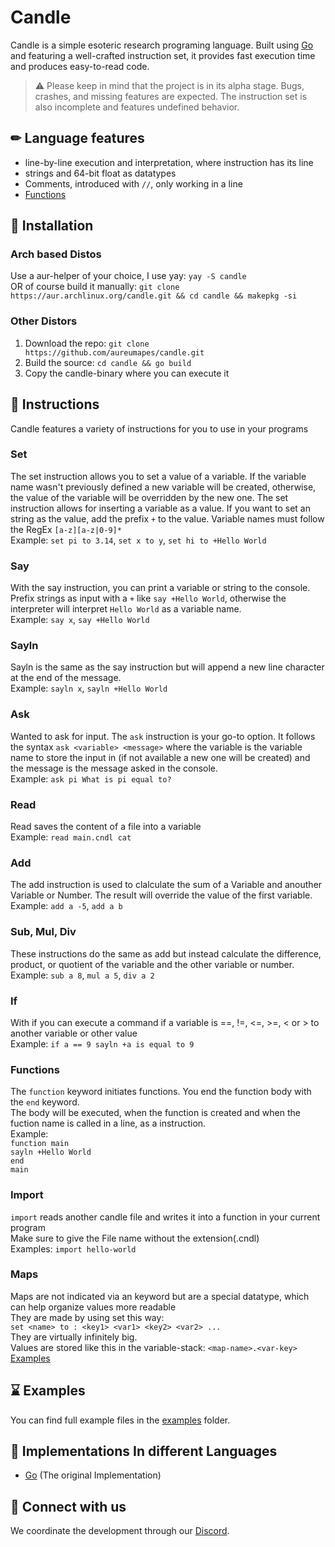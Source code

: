 Candle
======

Candle is a simple esoteric research programing language. Built using [Go](https://go.dev) and featuring a well-crafted instruction set, it provides fast execution time and produces easy-to-read code.

> ⚠️ Please keep in mind that the project is in its alpha stage. Bugs, crashes, and missing features are expected. The instruction set is also incomplete and features undefined behavior.

✏ Language features
-------------------

*   line-by-line execution and interpretation, where instruction has its line
*   strings and 64-bit float as datatypes
*   Comments, introduced with `//`, only working in a line
*   [Functions](#functions)

📩 Installation
------------
### Arch based Distos
Use a aur-helper of your choice, I use yay:
`yay -S candle`<br>
OR of course build it manually:
`git clone https://aur.archlinux.org/candle.git && cd candle && makepkg -si`

### Other Distors
1. Download the repo: `git clone https://github.com/aureumapes/candle.git`
2. Build the source: `cd candle && go build`
3. Copy the candle-binary where you can execute it


📎 Instructions
---------------

Candle features a variety of instructions for you to use in your programs

### Set

The set instruction allows you to set a value of a variable. If the variable name wasn't previously defined a new variable will be created, otherwise, the value of the variable will be overridden by the new one. The set instruction allows for inserting a variable as a value. If you want to set an string as the value, add the prefix `+` to the value. Variable names must follow the RegEx `[a-z][a-z|0-9]*`  
Example: `set pi to 3.14`, `set x to y`, `set hi to +Hello World`

### Say

With the say instruction, you can print a variable or string to the console. Prefix strings as input with a `+` like `say +Hello World`, otherwise the interpreter will interpret `Hello World` as a variable name.  
Example: `say x`, `say +Hello World`

### Sayln

Sayln is the same as the say instruction but will append a new line character at the end of the message.  
Example: `sayln x`, `sayln +Hello World`

### Ask

Wanted to ask for input. The `ask` instruction is your go-to option. It follows the syntax `ask <variable> <message>` where the variable is the variable name to store the input in (if not available a new one will be created) and the message is the message asked in the console.  
Example: `ask pi What is pi equal to?`

### Read
Read saves the content of a file into a variable<br/>
Example: `read main.cndl cat`

### Add

The add instruction is used to clalculate the sum of a Variable and anouther Variable or Number. The result will override the value of the first variable.  
Example: `add a -5`, `add a b`

### Sub, Mul, Div

These instructions do the same as add but instead calculate the difference, product, or quotient of the variable and the other variable or number.  
Example: `sub a 8`, `mul a 5`, `div a 2`

### If

With if you can execute a command if a variable is ==, !=, <=, >=, < or > to another variable or other value  
Example: `if a == 9 sayln +a is equal to 9`

### Functions

The `function` keyword initiates functions. You end the function body with the `end` keyword.  
The body will be executed, when the function is created and when the fuction name is called in a line, as a instruction.  
Example:  
`function main`<br />
`sayln +Hello World`<br />
`end` <br />
`main`

### Import
`import` reads another candle file and writes it into a function in your current program<br/>
Make sure to give the File name without the extension(.cndl)<br/>
Examples:
`import hello-world`

### Maps
Maps are not indicated via an keyword but are a special datatype, which can help organize values more readable<br>
They are made by using set this way:<br>
`set <name> to : <key1> <var1> <key2> <var2> ...`<br>
They are virtually infinitely big.<br>
Values are stored like this in the variable-stack:
`<map-name>.<var-key>` [Examples](examples/map.cndl)

⌛ Examples
----------

You can find full example files in the [examples](https://github.com/Amiraxoba2/candle/tree/master/examples) folder.

📝 Implementations In different Languages
-----------------------------------------

*   [Go](https://github.com/Amiraxoba/Candle/) (The original Implementation)

🚢 Connect with us
------------------

We coordinate the development through our [Discord](https://discord.gg/sFaZtaSX9j).
